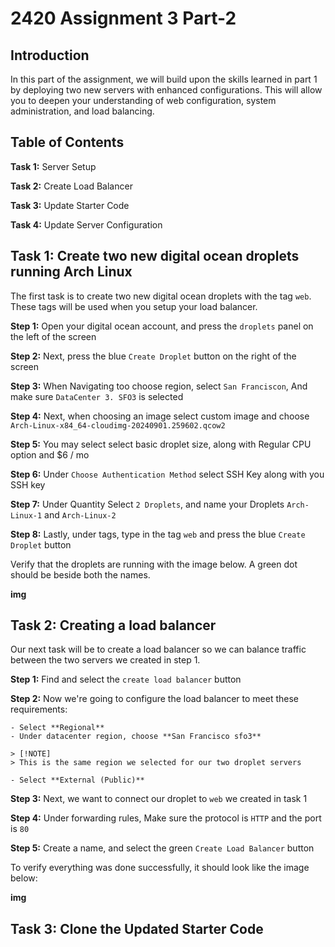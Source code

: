 # **2420 Assignment 3 Part-2**

## **Introduction**


In this part of the assignment, we will build upon the skills learned in part 1 by deploying two new servers with enhanced configurations. This will allow you to deepen your understanding of web configuration, system administration, and load balancing.


## **Table of Contents**


**Task 1:** Server Setup

**Task 2:** Create Load Balancer

**Task 3:** Update Starter Code

**Task 4:** Update Server Configuration


## **Task 1:** Create two new digital ocean droplets running Arch Linux

The first task is to create two new digital ocean droplets with the tag `web`. These tags will be used when you setup your load balancer.


**Step 1:** Open your digital ocean account, and press the `droplets` panel on the left of the screen


**Step 2:** Next, press the blue `Create Droplet` button on the right of the screen


**Step 3:** When Navigating too choose region, select `San Franciscon`, And make sure `DataCenter 3. SFO3` is selected


**Step 4:** Next, when choosing an image select custom image and choose `Arch-Linux-x84_64-cloudimg-20240901.259602.qcow2`


**Step 5:** You may select select basic droplet size, along with Regular CPU option and $6 / mo


**Step 6:** Under `Choose Authentication Method` select SSH Key along with you SSH key


**Step 7:** Under Quantity Select `2 Droplets`, and name your Droplets `Arch-Linux-1` and `Arch-Linux-2`

**Step 8:** Lastly, under tags, type in the tag `web` and press the blue `Create Droplet` button




Verify that the droplets are running with the image below. A green dot should be beside both the names.




**img**



## **Task 2:** Creating a load balancer


Our next task will be to create a load balancer so we can balance traffic between the two servers we created in step 1.


**Step 1:** Find and select the `create load balancer` button


**Step 2:** Now we're going to configure the load balancer to meet these requirements:

    - Select **Regional** 
    - Under datacenter region, choose **San Francisco sfo3** 

    > [!NOTE]
    > This is the same region we selected for our two droplet servers

    - Select **External (Public)** 


**Step 3:** Next, we want to connect our droplet to `web` we created in task 1 


**Step 4:** Under forwarding rules, Make sure the protocol is `HTTP` and the port is `80`


**Step 5:** Create a name, and select the green `Create Load Balancer` button



To verify everything was done successfully, it should look like the image below:


**img**



## **Task 3:** Clone the Updated Starter Code


